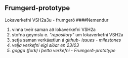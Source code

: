 ## Frumgerd-prototype
Lokaverkefni VSH2a3u - frumgerð
####Nemendur
<ol>
  <li>vinna tveir saman að lokaverkefni VSH2a</li>
  <li>stofna geymslu e. <i>"repository"</i> um lokaverkefni VSH2a</li>
  <li>setja saman verkáætlun á <i> github- issues - milestones</li></li>
  <li>velja verkefni eigi síðar en 23/03</li>
  <li>gogga (fork) í þetta verkefni - Frumgerð-prototype</li>
 </ol>
 

